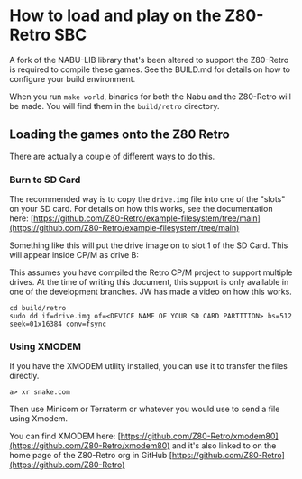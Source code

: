 # How to load and play on the Z80-Retro SBC

A fork of the NABU-LIB library that's been altered to support the Z80-Retro is required to compile these games.  See the BUILD.md for details on how to configure your build environment.

When you run `make world`, binaries for both the Nabu and the Z80-Retro will be made.  You will find them in the `build/retro` directory.

## Loading the games onto the Z80 Retro

There are actually a couple of different ways to do this.  

### Burn to SD Card

The recommended way is to copy the `drive.img` file into one of the "slots" on your SD card.  For details on how this works, see the documentation here: [https://github.com/Z80-Retro/example-filesystem/tree/main](https://github.com/Z80-Retro/example-filesystem/tree/main)

Something like this will put the drive image on to slot 1 of the SD Card.  This will appear inside CP/M as drive B:

This assumes you have compiled the Retro CP/M project to support multiple drives.  At the time of writing this document, this support is only available in one of the development branches.  JW has made a video on how this works.

```
cd build/retro
sudo dd if=drive.img of=<DEVICE NAME OF YOUR SD CARD PARTITION> bs=512 seek=01x16384 conv=fsync
```

### Using XMODEM

If you have the XMODEM utility installed, you can use it to transfer the files directly.

```
a> xr snake.com
```
Then use Minicom or Terraterm or whatever you would use to send a file using Xmodem.

You can find XMODEM here: [https://github.com/Z80-Retro/xmodem80](https://github.com/Z80-Retro/xmodem80) and it's also linked to on the home page of the Z80-Retro org in GitHub [https://github.com/Z80-Retro](https://github.com/Z80-Retro)
